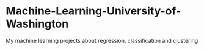 # Machine-Learning-University-of-Washington
My machine learning projects about regression, classification and clustering

